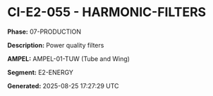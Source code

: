 # CI-E2-055 - HARMONIC-FILTERS

**Phase:** 07-PRODUCTION

**Description:** Power quality filters

**AMPEL:** AMPEL-01-TUW (Tube and Wing)

**Segment:** E2-ENERGY

**Generated:** 2025-08-25 17:27:29 UTC
